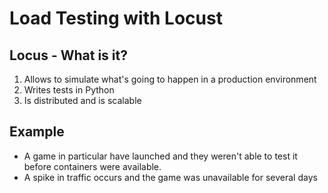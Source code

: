 # Load Testing with Locust

## Locus - What is it?

1. Allows to simulate what's going to happen in a production environment
2. Writes tests in Python
3. Is distributed and is scalable  

## Example

- A game in particular have launched and they weren't able to test it before containers were available.
- A spike in traffic occurs and the game was unavailable for several days
